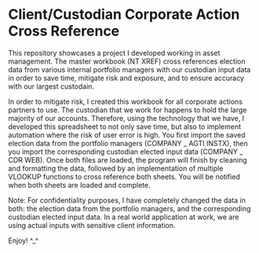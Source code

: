 # Client/Custodian Corporate Action Cross Reference
This repository showcases a project I developed working in asset management. The master workbook (NT XREF) cross references election data from various internal portfolio managers with our custodian input data in order to save time, mitigate risk and exposure, and to ensure accuracy with our largest custodain.

In order to mitigate risk, I created this workbook for all corporate actions partners to use. The custodian that we work for happens to hold the large majority of our accounts. Therefore, using the technology that we have, I developed this spreadsheet to not only save time, but also to implement automation where the risk of user error is high. You first import the saved election data from the portfolio managers (COMPANY _ AGTI INSTX), then you import the corresponding custodian elected input data (COMPANY _ CDR WEB). Once both files are loaded, the program will finish by cleaning and formatting the data, followed by an implementation of multiple VLOOKUP functions to cross reference both sheets. You will be notified when both sheets are loaded and complete. 

Note: For confidentiality purposes, I have completely changed the data in both: the election data from the portfolio managers, and the corresponding custodian elected input data. In a real world application at work, we are using actual inputs with sensitive client information.

Enjoy! ^_^
